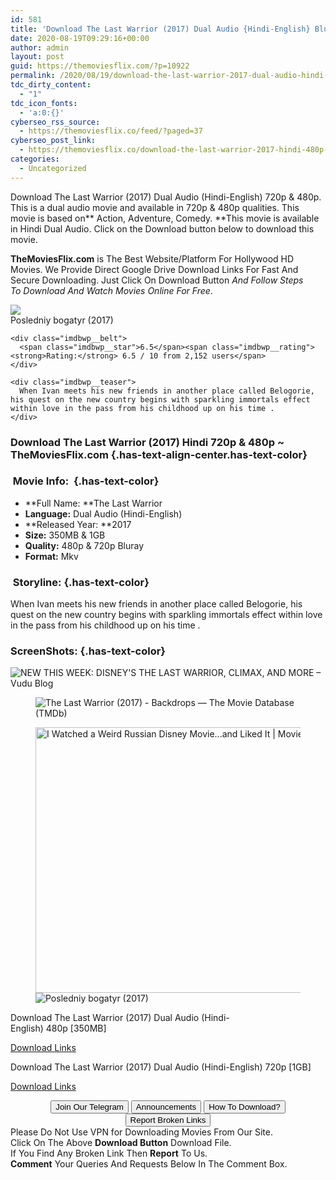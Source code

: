 ```yaml
---
id: 581
title: 'Download The Last Warrior (2017) Dual Audio {Hindi-English} BluRay 480p [350MB] || 720p [1GB]'
date: 2020-08-19T09:29:16+00:00
author: admin
layout: post
guid: https://themoviesflix.com/?p=10922
permalink: /2020/08/19/download-the-last-warrior-2017-dual-audio-hindi-english-bluray-480p-350mb-720p-1gb/
tdc_dirty_content:
  - "1"
tdc_icon_fonts:
  - 'a:0:{}'
cyberseo_rss_source:
  - https://themoviesflix.co/feed/?paged=37
cyberseo_post_link:
  - https://themoviesflix.co/download-the-last-warrior-2017-hindi-480p-720p/
categories:
  - Uncategorized
---
```

Download The Last Warrior (2017) Dual Audio (Hindi-English)&nbsp;720p&nbsp;&&nbsp;480p. This is&nbsp;a&nbsp;dual audio&nbsp;movie and available in&nbsp;720p&nbsp;&&nbsp;480p&nbsp;qualities. This movie is based on**&nbsp;Action,&nbsp;Adventure,&nbsp;Comedy.&nbsp;**This movie is available in Hindi Dual Audio. Click on the Download button below to download this movie.

**TheMoviesFlix.com**&nbsp;is The Best Website/Platform For Hollywood HD Movies. We Provide Direct Google Drive Download Links For Fast And Secure Downloading. Just Click On Download Button&nbsp;_And Follow Steps To&nbsp;Download And Watch Movies Online For Free_.

<div class="imdbwp imdbwp--movie dark">
  <div class="imdbwp__thumb">
    <a class="imdbwp__link" target="_blank" title="Posledniy bogatyr" href="https://www.imdb.com/title/tt6175394/" rel="nofollow noopener noreferrer"><img class="imdbwp__img" src="https://m.media-amazon.com/images/M/MV5BZTNjY2YxYmYtMWVhYy00NzMwLWIxM2QtYzM4YzAyZmE1Y2ZkXkEyXkFqcGdeQXVyMzM5MTYyMzk@._V1_SX300.jpg" /></a>
  </div>
  
  <div class="imdbwp__content">
    <div class="imdbwp__header">
      <span class="imdbwp__title">Posledniy bogatyr</span> (2017)
    </div>
    
    <div class="imdbwp__belt">
      <span class="imdbwp__star">6.5</span><span class="imdbwp__rating"><strong>Rating:</strong> 6.5 / 10 from 2,152 users</span>
    </div>
    
    <div class="imdbwp__teaser">
      When Ivan meets his new friends in another place called Belogorie, his quest on the new country begins with sparkling immortals effect within love in the pass from his childhood up on his time .
    </div>
  </div>
</div>

### Download The Last Warrior (2017) Hindi 720p & 480p ~ TheMoviesFlix.com {.has-text-align-center.has-text-color}

### &nbsp;Movie Info:&nbsp; {.has-text-color}

  * **Full Name:&nbsp;**The Last Warrior
  * **Language:**&nbsp;Dual Audio (Hindi-English)
  * **Released Year:&nbsp;**2017
  * **Size:**&nbsp;350MB & 1GB
  * **Quality:**&nbsp;480p & 720p Bluray
  * **Format:**&nbsp;Mkv

### &nbsp;Storyline: {.has-text-color}

When Ivan meets his new friends in another place called Belogorie, his quest on the new country begins with sparkling immortals effect within love in the pass from his childhood up on his time .

### ScreenShots: {.has-text-color}<figure class="wp-block-image">

![NEW THIS WEEK: DISNEY'S THE LAST WARRIOR, CLIMAX, AND MORE – Vudu Blog](https://blog.vudu.com/wp-content/uploads/2019/05/DTLW.jpg) </figure> <figure class="wp-block-image">![The Last Warrior (2017) - Backdrops — The Movie Database (TMDb)](https://image.tmdb.org/t/p/original/nivr65CQBB66g3wUAbvzRUIThHo.jpg)</figure> <figure class="wp-block-image is-resized"><img loading="lazy" src="https://i1.wp.com/mfst.igromania.ru/wp-content/uploads/2017/10/maxresdefault1.jpg?resize=629%2C354&ssl=1" alt="I Watched a Weird Russian Disney Movie...and Liked It | MovieBabble" width="756" height="425" /><figcaption>![Posledniy bogatyr (2017)](https://m.media-amazon.com/images/M/MV5BZWIyZGViNGYtMmQzZC00YjBiLWI3YmItZTZhNWNlZjkxNGFjXkEyXkFqcGdeQXVyNjM0NTU5OTE@._V1_QL50_.jpg)</figcaption></figure> 

<p class="has-text-align-center has-text-color has-medium-font-size">
  Download&nbsp;The Last Warrior (2017) Dual Audio (Hindi-English)&nbsp;480p&nbsp;[350MB]
</p>

<span class="mb-center maxbutton-3-center"><span class="maxbutton-3-container mb-container"><a class="maxbutton-3 maxbutton maxbutton-post-button" target="_blank" rel="nofollow noopener noreferrer" href="https://coinquint.com/a7338/"><span class="mb-text">Download Links</span></a></span></span>

<p class="has-text-align-center has-text-color has-medium-font-size">
  Download&nbsp;The Last Warrior (2017) Dual Audio (Hindi-English)&nbsp;720p&nbsp;[1GB]
</p>

<span class="mb-center maxbutton-3-center"><span class="maxbutton-3-container mb-container"><a class="maxbutton-3 maxbutton maxbutton-post-button" target="_blank" rel="nofollow noopener noreferrer" href="https://coinquint.com/a7340/"><span class="mb-text">Download Links</span></a></span></span>

<center>
</center>

<center>
  <a href="https://t.me/themoviesflixcom" target="_blank" data-wpel-link="external" rel="nofollow external noopener noreferrer"><button class="button button5">Join Our Telegram</button></a> <a href="https://themoviesflix.co/download-the-last-warrior-2017-hindi-480p-720p/#" target="_blank" data-wpel-link="external" rel="nofollow external noopener noreferrer"><button class="button button5">Announcements</button></a> <a href="https://themoviesflix.com/how-to-download/" target="_blank" data-wpel-link="external" rel="nofollow external noopener noreferrer"><button class="button button5">How To Download?</button></a> <a href="https://themoviesflix.co/download-the-last-warrior-2017-hindi-480p-720p/#" target="_blank" data-wpel-link="external" rel="nofollow external noopener noreferrer"><button class="button button5">Report Broken Links</button></a>
</center>

<div class="alert alert-danger">
  Please Do Not Use VPN for Downloading Movies From Our Site.
</div>

<div class="alert alert-success">
  Click On The Above <strong>Download Button</strong> Download File.
</div>

<div class="alert alert-warning">
  If You Find Any Broken Link Then <strong>Report</strong> To Us.
</div>

<div class="alert alert-info">
  <strong>Comment</strong> Your Queries And Requests Below In The Comment Box.
</div>